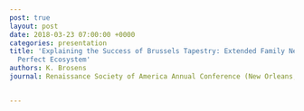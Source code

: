 ```yaml
---
post: true
layout: post
date: 2018-03-23 07:00:00 +0000
categories: presentation
title: 'Explaining the Success of Brussels Tapestry: Extended Family Networks as the
  Perfect Ecosystem'
authors: K. Brosens
journal: Renaissance Society of America Annual Conference (New Orleans, 22–24.3.2018)


---
```


